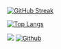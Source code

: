 [![GitHub Streak](http://github-readme-streak-stats.herokuapp.com?user=bishal-baral&theme=dark&background=000000)](https://git.io/streak-stats)

[![Top Langs](https://github-readme-stats.vercel.app/api/top-langs/?username=bishal-baral&layout=compact&theme=vision-friendly-dark)](https://github.com/anuraghazra/github-readme-stats)

![](https://visitor-badge.laobi.icu/badge?page_id=bishal-baral.bishal-baral) [![Github](https://img.shields.io/github/followers/bishal-baral?label=Followers&logo=Github)](https://github.com/bishal-baral)
